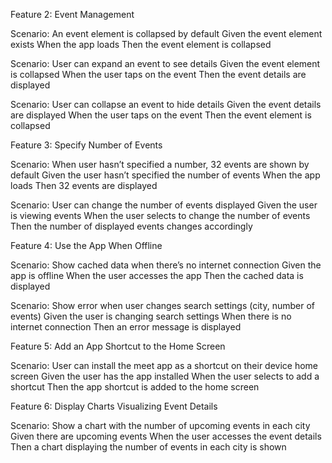 Feature 2: Event Management

Scenario: An event element is collapsed by default
Given the event element exists
When the app loads
Then the event element is collapsed

Scenario: User can expand an event to see details
Given the event element is collapsed
When the user taps on the event
Then the event details are displayed

Scenario: User can collapse an event to hide details
Given the event details are displayed
When the user taps on the event
Then the event element is collapsed

Feature 3: Specify Number of Events

Scenario: When user hasn’t specified a number, 32 events are shown by default
Given the user hasn’t specified the number of events
When the app loads
Then 32 events are displayed

Scenario: User can change the number of events displayed
Given the user is viewing events
When the user selects to change the number of events
Then the number of displayed events changes accordingly

Feature 4: Use the App When Offline

Scenario: Show cached data when there’s no internet connection
Given the app is offline
When the user accesses the app
Then the cached data is displayed

Scenario: Show error when user changes search settings (city, number of events)
Given the user is changing search settings
When there is no internet connection
Then an error message is displayed

Feature 5: Add an App Shortcut to the Home Screen

Scenario: User can install the meet app as a shortcut on their device home screen
Given the user has the app installed
When the user selects to add a shortcut
Then the app shortcut is added to the home screen

Feature 6: Display Charts Visualizing Event Details

Scenario: Show a chart with the number of upcoming events in each city
Given there are upcoming events
When the user accesses the event details
Then a chart displaying the number of events in each city is shown

